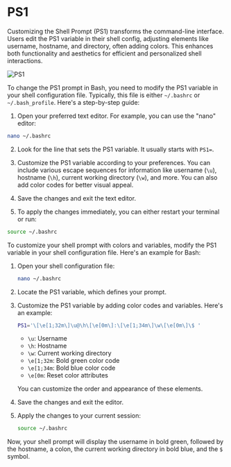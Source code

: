 # PS1
Customizing the Shell Prompt (PS1) transforms the command-line interface. Users edit the PS1 variable in their shell config, adjusting elements like username, hostname, and directory, often adding colors. This enhances both functionality and aesthetics for efficient and personalized shell interactions.

![PS1](https://github.com/hamzakarkich/PS1/blob/main/Screenshot%202024-02-08%20155831.jpg)

To change the PS1 prompt in Bash, you need to modify the PS1 variable in your shell configuration file. Typically, this file is either `~/.bashrc` or `~/.bash_profile`. Here's a step-by-step guide:

1. Open your preferred text editor. For example, you can use the "nano" editor:

```bash
nano ~/.bashrc
```

2. Look for the line that sets the PS1 variable. It usually starts with `PS1=`.

3. Customize the PS1 variable according to your preferences. You can include various escape sequences for information like username (`\u`), hostname (`\h`), current working directory (`\w`), and more. You can also add color codes for better visual appeal.

4. Save the changes and exit the text editor.

5. To apply the changes immediately, you can either restart your terminal or run:

```bash
source ~/.bashrc
```

To customize your shell prompt with colors and variables, modify the PS1 variable in your shell configuration file. Here's an example for Bash:

1. Open your shell configuration file:

   ```bash
   nano ~/.bashrc
   ```

2. Locate the PS1 variable, which defines your prompt.

3. Customize the PS1 variable by adding color codes and variables. Here's an example:

   ```bash
   PS1='\[\e[1;32m\]\u@\h\[\e[0m\]:\[\e[1;34m\]\w\[\e[0m\]\$ '
   ```

   - `\u`: Username
   - `\h`: Hostname
   - `\w`: Current working directory
   - `\e[1;32m`: Bold green color code
   - `\e[1;34m`: Bold blue color code
   - `\e[0m`: Reset color attributes

   You can customize the order and appearance of these elements.

4. Save the changes and exit the editor.

5. Apply the changes to your current session:

   ```bash
   source ~/.bashrc
   ```

Now, your shell prompt will display the username in bold green, followed by the hostname, a colon, the current working directory in bold blue, and the `$` symbol.
